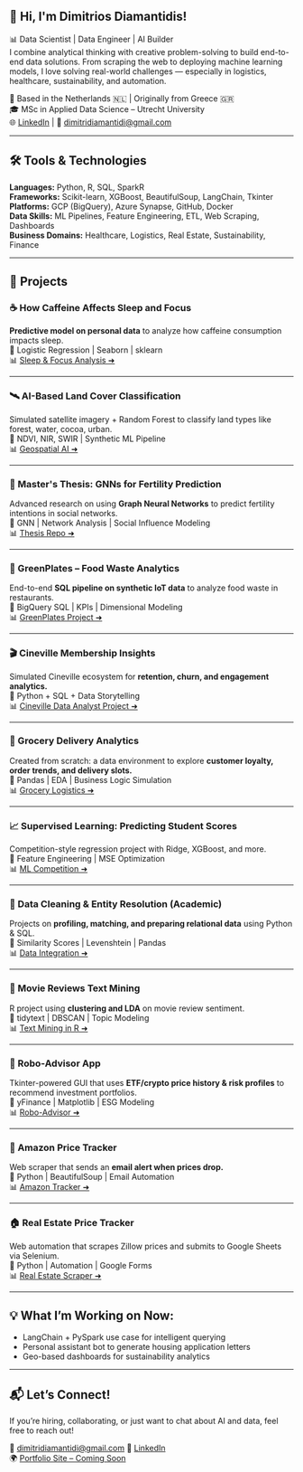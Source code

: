 ## 👋 Hi, I'm Dimitrios Diamantidis!

📊 Data Scientist | Data Engineer | AI Builder  
I combine analytical thinking with creative problem-solving to build end-to-end data solutions. From scraping the web to deploying machine learning models, I love solving real-world challenges — especially in logistics, healthcare, sustainability, and automation.

📍 Based in the Netherlands 🇳🇱 | Originally from Greece 🇬🇷  
🎓 MSc in Applied Data Science – Utrecht University  
🌐 [LinkedIn](https://www.linkedin.com/in/dimitrios-diamantidis-8a9346228/) | 📧 dimitridiamantidi@gmail.com

---

## 🛠️ Tools & Technologies

**Languages:** Python, R, SQL, SparkR  
**Frameworks:** Scikit-learn, XGBoost, BeautifulSoup, LangChain, Tkinter  
**Platforms:** GCP (BigQuery), Azure Synapse, GitHub, Docker  
**Data Skills:** ML Pipelines, Feature Engineering, ETL, Web Scraping, Dashboards  
**Business Domains:** Healthcare, Logistics, Real Estate, Sustainability, Finance

---

## 🚀 Projects

### ☕ How Caffeine Affects Sleep and Focus
**Predictive model on personal data** to analyze how caffeine consumption impacts sleep.  
📍 Logistic Regression | Seaborn | sklearn  
📊 [Sleep & Focus Analysis ➜](https://github.com/dimitrisdiam/How-Caffeine-Affects-Sleep-and-Focus-A-Data-Driven-Investigation)

---

### 🛰️ AI-Based Land Cover Classification  
Simulated satellite imagery + Random Forest to classify land types like forest, water, cocoa, urban.  
📍 NDVI, NIR, SWIR | Synthetic ML Pipeline  
📊 [Geospatial AI ➜](https://github.com/dimitrisdiam/land_cover_classification_ai)

---

### 🧠 Master's Thesis: GNNs for Fertility Prediction  
Advanced research on using **Graph Neural Networks** to predict fertility intentions in social networks.  
📍 GNN | Network Analysis | Social Influence Modeling  
📊 [Thesis Repo ➜](https://github.com/dimitrisdiam/Optimizing-Graph-Neural-Networks-for-Predicting-Fertility-Intentions-in-Social-Networks)

---

### 🥦 GreenPlates – Food Waste Analytics  
End-to-end **SQL pipeline on synthetic IoT data** to analyze food waste in restaurants.  
📍 BigQuery SQL | KPIs | Dimensional Modeling  
📊 [GreenPlates Project ➜](https://github.com/dimitrisdiam/greenplates-food-waste-analytics)

---

### 🎬 Cineville Membership Insights  
Simulated Cineville ecosystem for **retention, churn, and engagement analytics.**  
📍 Python + SQL + Data Storytelling  
📊 [Cineville Data Analyst Project ➜](https://github.com/dimitrisdiam/cineville)

---

### 🚚 Grocery Delivery Analytics  
Created from scratch: a data environment to explore **customer loyalty, order trends, and delivery slots.**  
📍 Pandas | EDA | Business Logic Simulation  
📊 [Grocery Logistics ➜](https://github.com/dimitrisdiam/Optimizing-Delivery-Slot-Allocation-for-Online-Grocery-Orders)

---

### 📈 Supervised Learning: Predicting Student Scores  
Competition-style regression project with Ridge, XGBoost, and more.  
📍 Feature Engineering | MSE Optimization  
📊 [ML Competition ➜](https://github.com/dimitrisdiam/Supervised-Learning-Competition)

---

### 🧹 Data Cleaning & Entity Resolution (Academic)
Projects on **profiling, matching, and preparing relational data** using Python & SQL.  
📍 Similarity Scores | Levenshtein | Pandas  
📊 [Data Integration ➜](https://github.com/dimitrisdiam/Data-Extraction-Integration-pt2)

---

### 🎥 Movie Reviews Text Mining  
R project using **clustering and LDA** on movie review sentiment.  
📍 tidytext | DBSCAN | Topic Modeling  
📊 [Text Mining in R ➜](https://github.com/dimitrisdiam/Text_Mining-and_Clustering_Analysis_on_Movie_Reviews)

---

### 🤖 Robo-Advisor App  
Tkinter-powered GUI that uses **ETF/crypto price history & risk profiles** to recommend investment portfolios.  
📍 yFinance | Matplotlib | ESG Modeling  
📊 [Robo-Advisor ➜](https://github.com/dimitrisdiam/ROBO_ADVISOR)

---

### 🛒 Amazon Price Tracker  
Web scraper that sends an **email alert when prices drop.**  
📍 Python | BeautifulSoup | Email Automation  
📊 [Amazon Tracker ➜](https://github.com/dimitrisdiam/Amazon_Price_Tracker)

---

### 🏠 Real Estate Price Tracker  
Web automation that scrapes Zillow prices and submits to Google Sheets via Selenium.  
📍 Python | Automation | Google Forms  
📊 [Real Estate Scraper ➜](https://github.com/dimitrisdiam/Real_Estate_Scraping)

---

## 💡 What I’m Working on Now:
- LangChain + PySpark use case for intelligent querying  
- Personal assistant bot to generate housing application letters  
- Geo-based dashboards for sustainability analytics

---

## 📬 Let’s Connect!
If you’re hiring, collaborating, or just want to chat about AI and data, feel free to reach out!

📧 dimitridiamantidi@gmail.com
🔗 [LinkedIn](https://www.linkedin.com/in/dimitrios-diamantidis-8a9346228/)  
🌍 [Portfolio Site – Coming Soon](#)
